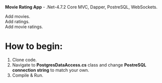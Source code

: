 <b>Movie Rating App</b> - .Net-4.7.2 Core MVC, Dapper, PostreSQL, WebSockets.

Add movies.<br/>
Add ratings.<br/>
Add movie ratings.

<h1>How to begin:</h1>

1. Clone code.
2. Navigate to <b>PostgresDataAccess.cs</b> class and change <b>PostreSQL connection string</b> to match your own.
3. Compile & Run.
